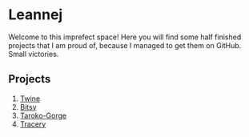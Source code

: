 # Leannej

Welcome to this imprefect space! Here you will find some half finished projects that I am proud of, because I managed to get them on GitHub. Small victories.

## Projects
1. [Twine](Things.html)
2. [Bitsy](endangered_creatures.html)
3. [Taroko-Gorge](taroko-gorge.html)
5. [Tracery](sketch2294219)




